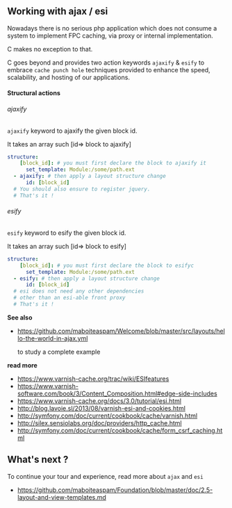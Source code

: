 ## Working with ajax / esi

Nowadays there is no serious php application which does not consume
a system to implement FPC caching, via proxy or internal implementation.

C makes no exception to that.

C goes beyond and provides two action keywords `ajaxify` & `esify`
to embrace `cache punch hole` techniques provided
to enhance the speed, scalability, and hosting of our applications.


#### Structural actions

###### ajaxify

`ajaxify` keyword to ajaxify the given block id.

It takes an array such [id=> block to ajaxify]

```yml
structure:
    [block_id]: # you must first declare the block to ajaxify it
      set_template: Module:/some/path.ext
  - ajaxify: # then apply a layout structure change
      id: [block_id]
  # You should also ensure to register jquery.
  # That's it !
```

###### esify

`esify` keyword to esify the given block id.

It takes an array such [id=> block to esify]

```yml
structure:
    [block_id]: # you must first declare the block to esifyc
      set_template: Module:/some/path.ext
  - esify: # then apply a layout structure change
      id: [block_id]
  # esi does not need any other dependencies
  # other than an esi-able front proxy
  # That's it !
```

__See also__
- https://github.com/maboiteaspam/Welcome/blob/master/src/layouts/hello-the-world-in-ajax.yml

    to study a complete example

__read more__
- https://www.varnish-cache.org/trac/wiki/ESIfeatures
- https://www.varnish-software.com/book/3/Content_Composition.html#edge-side-includes
- https://www.varnish-cache.org/docs/3.0/tutorial/esi.html
- http://blog.lavoie.sl/2013/08/varnish-esi-and-cookies.html
- http://symfony.com/doc/current/cookbook/cache/varnish.html
- http://silex.sensiolabs.org/doc/providers/http_cache.html
- http://symfony.com/doc/current/cookbook/cache/form_csrf_caching.html

## What's next ?

To continue your tour and experience, read more about `ajax` and `esi`

- https://github.com/maboiteaspam/Foundation/blob/master/doc/2.5-layout-and-view-templates.md

